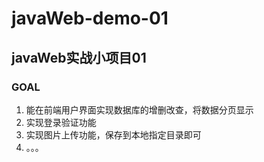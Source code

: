 # javaWeb-demo-01
## javaWeb实战小项目01
### GOAL
1. 能在前端用户界面实现数据库的增删改查，将数据分页显示
2. 实现登录验证功能
3. 实现图片上传功能，保存到本地指定目录即可
4. 。。。
